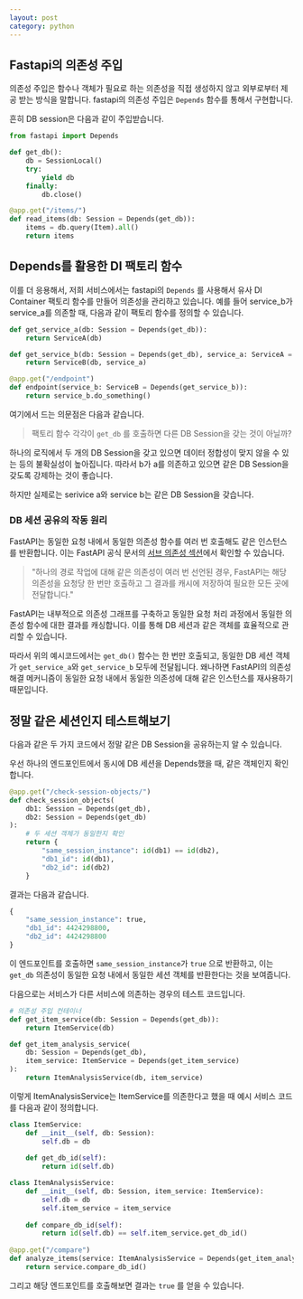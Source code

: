 ```yaml
---
layout: post
category: python
---
```


## Fastapi의 의존성 주입

의존성 주입은 함수나 객체가 필요로 하는 의존성을 직접 생성하지 않고 외부로부터 제공 받는 방식을 말합니다. fastapi의 의존성 주입은 `Depends` 함수를 통해서 구현합니다.

흔히 DB session은 다음과 같이 주입받습니다.

```python
from fastapi import Depends

def get_db():
    db = SessionLocal()
    try:
        yield db
    finally:
        db.close()

@app.get("/items/")
def read_items(db: Session = Depends(get_db)):
    items = db.query(Item).all()
    return items
```

## Depends를 활용한 DI 팩토리 함수

이를 더 응용해서, 저희 서비스에서는 fastapi의 `Depends` 를 사용해서 유사 DI Container 팩토리 함수를 만들어 의존성을 관리하고 있습니다. 예를 들어 service_b가 service_a를 의존할 때, 다음과 같이 팩토리 함수를 정의할 수 있습니다.

```python
def get_service_a(db: Session = Depends(get_db)):
    return ServiceA(db)

def get_service_b(db: Session = Depends(get_db), service_a: ServiceA = Depends(get_service_a)):
    return ServiceB(db, service_a)

@app.get("/endpoint")
def endpoint(service_b: ServiceB = Depends(get_service_b)):
    return service_b.do_something()
```

여기에서 드는 의문점은 다음과 같습니다.

> 팩토리 함수 각각이 `get_db` 를 호출하면 다른 DB Session을 갖는 것이 아닐까?
> 

하나의 로직에서 두 개의 DB Session을 갖고 있으면 데이터 정합성이 맞지 않을 수 있는 등의 불확실성이 높아집니다. 따라서 b가 a를 의존하고 있으면 같은 DB Session을 갖도록 강제하는 것이 좋습니다.

하지만 실제로는 serivice a와 service b는 같은 DB Session을 갖습니다. 

### DB 세션 공유의 작동 원리

FastAPI는 동일한 요청 내에서 동일한 의존성 함수를 여러 번 호출해도 같은 인스턴스를 반환합니다. 이는 FastAPI 공식 문서의 [서브 의존성 섹션](https://fastapi.tiangolo.com/tutorial/dependencies/sub-dependencies/)에서 확인할 수 있습니다.

> "하나의 경로 작업에 대해 같은 의존성이 여러 번 선언된 경우, FastAPI는 해당 의존성을 요청당 한 번만 호출하고 그 결과를 캐시에 저장하여 필요한 모든 곳에 전달합니다."
> 

FastAPI는 내부적으로 의존성 그래프를 구축하고 동일한 요청 처리 과정에서 동일한 의존성 함수에 대한 결과를 캐싱합니다. 이를 통해 DB 세션과 같은 객체를 효율적으로 관리할 수 있습니다.

따라서 위의 예시코드에서는 `get_db()` 함수는 한 번만 호출되고, 동일한 DB 세션 객체가 `get_service_a`와 `get_service_b` 모두에 전달됩니다. 왜나하면 FastAPI의 의존성 해결 메커니즘이 동일한 요청 내에서 동일한 의존성에 대해 같은 인스턴스를 재사용하기 때문입니다.

## 정말 같은 세션인지 테스트해보기

다음과 같은 두 가지 코드에서 정말 같은 DB Session을 공유하는지 알 수 있습니다.

우선 하나의 엔드포인트에서 동시에 DB 세션을 Depends했을 때, 같은 객체인지 확인합니다.

```python
@app.get("/check-session-objects/")
def check_session_objects(
    db1: Session = Depends(get_db),
    db2: Session = Depends(get_db)
):
    # 두 세션 객체가 동일한지 확인
    return {
        "same_session_instance": id(db1) == id(db2),
        "db1_id": id(db1),
        "db2_id": id(db2)
    }
```

결과는 다음과 같습니다.

```python
{
    "same_session_instance": true,
    "db1_id": 4424298800,
    "db2_id": 4424298800
}
```

이 엔드포인트를 호출하면 `same_session_instance`가 `true` 으로 반환하고, 이는 `get_db` 의존성이 동일한 요청 내에서 동일한 세션 객체를 반환한다는 것을 보여줍니다.

다음으로는 서비스가 다른 서비스에 의존하는 경우의 테스트 코드입니다.

```python
# 의존성 주입 컨테이너
def get_item_service(db: Session = Depends(get_db)):
    return ItemService(db)

def get_item_analysis_service(
    db: Session = Depends(get_db),
    item_service: ItemService = Depends(get_item_service)
):
    return ItemAnalysisService(db, item_service)
```

이렇게 ItemAnalysisService는 ItemService를 의존한다고 했을 때 예시 서비스 코드를 다음과 같이 정의합니다.

```python
class ItemService:
    def __init__(self, db: Session):
        self.db = db
        
    def get_db_id(self):
        return id(self.db)

class ItemAnalysisService:
    def __init__(self, db: Session, item_service: ItemService):
        self.db = db
        self.item_service = item_service
    
    def compare_db_id(self):
        return id(self.db) == self.item_service.get_db_id()
        
@app.get("/compare")
def analyze_items(service: ItemAnalysisService = Depends(get_item_analysis_service)):
    return service.compare_db_id()
```

그리고 해당 엔드포인트를 호출해보면 결과는 `true` 를 얻을 수 있습니다.